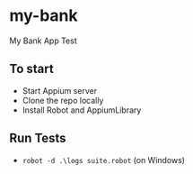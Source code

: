 # my-bank
My Bank App Test

## To start
- Start Appium server
- Clone the repo locally
- Install Robot and AppiumLibrary

## Run Tests
- `robot -d .\logs suite.robot` (on Windows)
